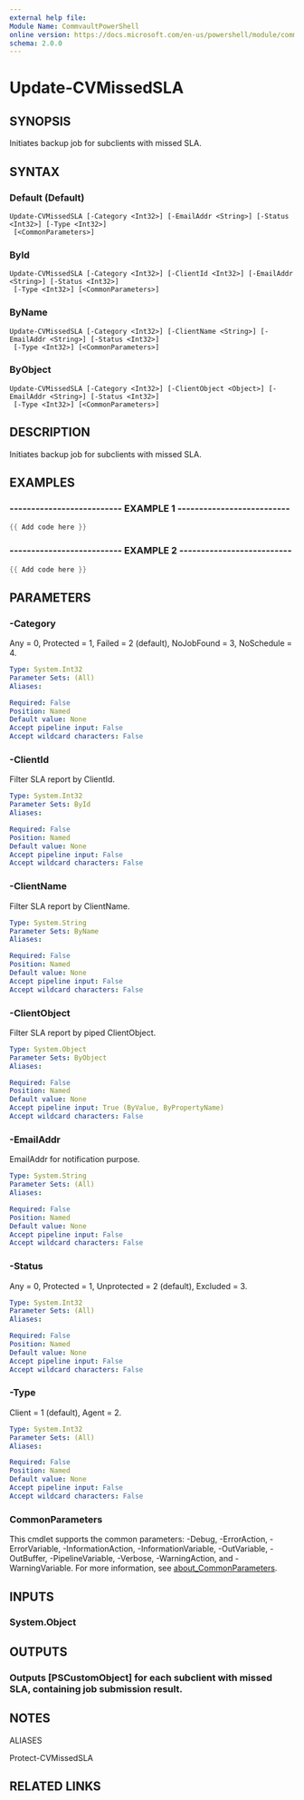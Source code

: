```yaml
---
external help file:
Module Name: CommvaultPowerShell
online version: https://docs.microsoft.com/en-us/powershell/module/commvaultpowershell/update-cvmissedsla
schema: 2.0.0
---
```


# Update-CVMissedSLA

## SYNOPSIS
Initiates backup job for subclients with missed SLA.

## SYNTAX

### Default (Default)
```
Update-CVMissedSLA [-Category <Int32>] [-EmailAddr <String>] [-Status <Int32>] [-Type <Int32>]
 [<CommonParameters>]
```

### ById
```
Update-CVMissedSLA [-Category <Int32>] [-ClientId <Int32>] [-EmailAddr <String>] [-Status <Int32>]
 [-Type <Int32>] [<CommonParameters>]
```

### ByName
```
Update-CVMissedSLA [-Category <Int32>] [-ClientName <String>] [-EmailAddr <String>] [-Status <Int32>]
 [-Type <Int32>] [<CommonParameters>]
```

### ByObject
```
Update-CVMissedSLA [-Category <Int32>] [-ClientObject <Object>] [-EmailAddr <String>] [-Status <Int32>]
 [-Type <Int32>] [<CommonParameters>]
```

## DESCRIPTION
Initiates backup job for subclients with missed SLA.

## EXAMPLES

### -------------------------- EXAMPLE 1 --------------------------
```powershell
{{ Add code here }}
```



### -------------------------- EXAMPLE 2 --------------------------
```powershell
{{ Add code here }}
```



## PARAMETERS

### -Category
Any = 0, Protected = 1, Failed = 2 (default), NoJobFound = 3, NoSchedule = 4.

```yaml
Type: System.Int32
Parameter Sets: (All)
Aliases:

Required: False
Position: Named
Default value: None
Accept pipeline input: False
Accept wildcard characters: False
```

### -ClientId
Filter SLA report by ClientId.

```yaml
Type: System.Int32
Parameter Sets: ById
Aliases:

Required: False
Position: Named
Default value: None
Accept pipeline input: False
Accept wildcard characters: False
```

### -ClientName
Filter SLA report by ClientName.

```yaml
Type: System.String
Parameter Sets: ByName
Aliases:

Required: False
Position: Named
Default value: None
Accept pipeline input: False
Accept wildcard characters: False
```

### -ClientObject
Filter SLA report by piped ClientObject.

```yaml
Type: System.Object
Parameter Sets: ByObject
Aliases:

Required: False
Position: Named
Default value: None
Accept pipeline input: True (ByValue, ByPropertyName)
Accept wildcard characters: False
```

### -EmailAddr
EmailAddr for notification purpose.

```yaml
Type: System.String
Parameter Sets: (All)
Aliases:

Required: False
Position: Named
Default value: None
Accept pipeline input: False
Accept wildcard characters: False
```

### -Status
Any = 0, Protected = 1, Unprotected = 2 (default), Excluded = 3.

```yaml
Type: System.Int32
Parameter Sets: (All)
Aliases:

Required: False
Position: Named
Default value: None
Accept pipeline input: False
Accept wildcard characters: False
```

### -Type
Client = 1 (default), Agent = 2.

```yaml
Type: System.Int32
Parameter Sets: (All)
Aliases:

Required: False
Position: Named
Default value: None
Accept pipeline input: False
Accept wildcard characters: False
```

### CommonParameters
This cmdlet supports the common parameters: -Debug, -ErrorAction, -ErrorVariable, -InformationAction, -InformationVariable, -OutVariable, -OutBuffer, -PipelineVariable, -Verbose, -WarningAction, and -WarningVariable. For more information, see [about_CommonParameters](http://go.microsoft.com/fwlink/?LinkID=113216).

## INPUTS

### System.Object

## OUTPUTS

### Outputs [PSCustomObject] for each subclient with missed SLA, containing job submission result.

## NOTES

ALIASES

Protect-CVMissedSLA

## RELATED LINKS

